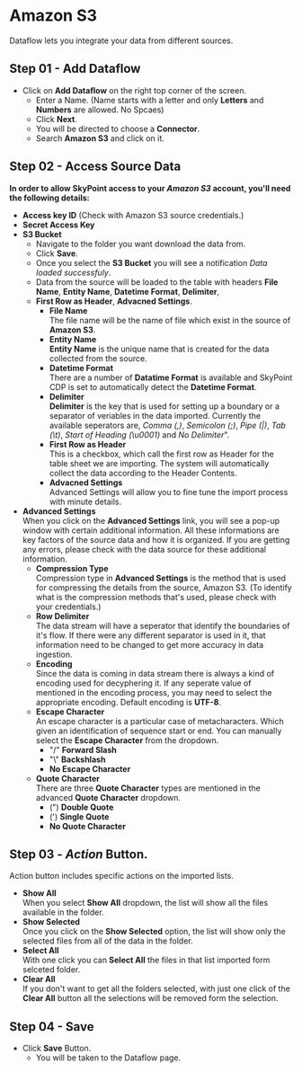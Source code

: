 # Amazon S3

Dataflow lets you integrate your data from different sources.

## Step 01 - Add Dataflow

- Click on **Add Dataflow** on the right top corner of the screen.
    - Enter a Name. (Name starts with a letter and only **Letters** and **Numbers** are allowed. No Spcaes)
    - Click **Next**.
    - You will be directed to choose a **Connector**.
    - Search **Amazon S3** and click on it.

## Step 02 - Access Source Data
**In order to allow SkyPoint access to your _Amazon S3_ account, you'll need the following details:**
- **Access key ID** (Check with Amazon S3 source credentials.)
- **Secret Access Key**
- **S3 Bucket**
    - Navigate to the folder you want download the data from.
    - Click **Save**.
    - Once you select the **S3 Bucket** you will see a notification *Data loaded successfuly*.
    - Data from the source will be loaded to the table with headers **File Name**, **Entity Name**, **Datetime Format**, **Delimiter**, 
    - **First Row as Header**, **Advacned Settings**.
        - **File Name**<br>
        The file name will be the name of file which exist in the source of **Amazon S3**.
        - **Entity Name**<br>
        **Entity Name** is the unique name that is created for the data collected from the source.
        - **Datetime Format**<br>
        There are a number of **Datatime Format** is available and SkyPoint CDP is set to automatically detect the **Datetime Format**.
        - **Delimiter**<br>
        **Delimiter** is the key that is used for setting up a boundary or a separator of veriables in the data imported. Currently the available seperators are, *Comma (,)*, *Semicolon (;)*, *Pipe (|)*, *Tab (\t)*, *Start of Heading (\u0001)* and *No Delimiter*".
        - **First Row as Header**<br>
        This is a checkbox, which call the first row as Header for the table sheet we are importing. The system will automatically collect the data according to the Header Contents.
        - **Advacned Settings**<br>
        Advanced Settings will allow you to fine tune the import process with minute details.
- **Advanced Settings**
    <br>When you click on the **Advanced Settings** link, you will see a pop-up window with certain additional information. All these informations are key factors of the source data and how it is organized. If you are getting any errors, please check with the data source for these additional information.
    - **Compression Type**<br>
    Compression type in **Advanced Settings** is the method that is used for compressing the details from the source, Amazon S3. (To identify what is the compression methods that's used, please check with your credentials.)
    - **Row Delimiter**<br>
    The data stream will have a seperator that identify the boundaries of it's flow. If there were any different separator is used in it, that information need to be changed to get more accuracy in data ingestion.
    - **Encoding**<br>
    Since the data is coming in data stream there is always a kind of encoding used for decyphering it. If any seperate value of mentioned in the encoding process, you may need to select the appropriate encoding. Default encoding is **UTF-8**.
    - **Escape Character**<br>
    An escape character is a particular case of metacharacters. Which given an identification of sequence start or end. You can manually select the **Escape Character** from the dropdown.
        - \"/" **Forward Slash**
        - "\\" **Backshlash**
        - **No Escape Character**
    - **Quote Character**<br>
    There are three **Quote Character** types are mentioned in the advanced **Quote Character** dropdown.
        - (") **Double Quote**
        - (') **Single Quote**
        - **No Quote Character**
## Step 03 - *Action* Button.
Action button includes specific actions on the imported lists.
- **Show All**<br>
When you select **Show All** dropdown, the list will show all the files available in the folder.
- **Show Selected**<br>
Once you click on the **Show Selected** option, the list will show only the selected files from all of the data in the folder.
- **Select All**<br>
With one click you can **Select All** the files in that list imported form selceted folder.
- **Clear All**<br>
If you don't want to get all the folders selected, with just one click of the **Clear All** button all the selections will be removed form the selection.
## Step 04 - Save
- Click **Save** Button.
    - You will be taken to the Dataflow page.

